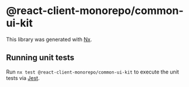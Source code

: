 # @react-client-monorepo/common-ui-kit

This library was generated with [Nx](https://nx.dev).

## Running unit tests

Run `nx test @react-client-monorepo/common-ui-kit` to execute the unit tests via [Jest](https://jestjs.io).
